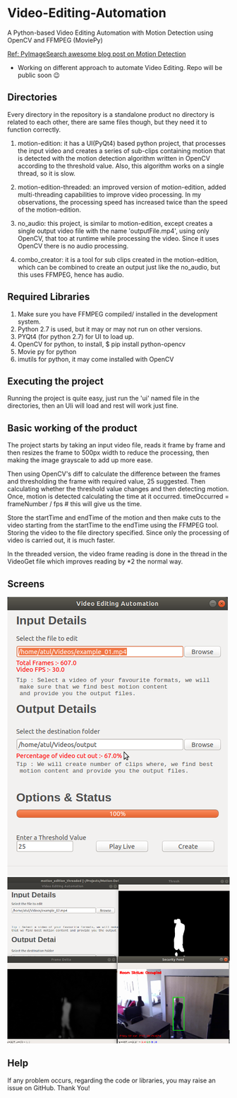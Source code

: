 # Video-Editing-Automation
A Python-based Video Editing Automation with Motion Detection using OpenCV and FFMPEG (MoviePy)

[Ref: PyImageSearch awesome blog post on Motion Detection](https://www.pyimagesearch.com/2015/05/25/basic-motion-detection-and-tracking-with-python-and-opencv/)

- Working on different approach to automate Video Editing. Repo will be public soon 😉

## Directories
Every directory in the repository is a standalone product no directory is related to each other, there are same files though, but they need it to function correctly.

1. motion-edition: it has a UI(PyQt4) based python project, that processes the input video and creates a series of sub-clips containing motion that is detected with the motion detection algorithm written in OpenCV according to the threshold value. Also, this algorithm works on a single thread, so it is slow.

2. motion-edition-threaded: an improved version of motion-edition, added multi-threading capabilities to improve video processing. In my observations, the processing speed has increased twice than the speed of the motion-edition.

3. no_audio: this project, is similar to motion-edition, except creates a single output video file with the name 'outputFile.mp4', using only OpenCV, that too at runtime while processing the video. Since it uses OpenCV there is no audio processing.

4. combo_creator: it is a tool for sub clips created in the motion-edition, which can be combined to create an output just like the no_audio, but this uses FFMPEG, hence has audio.


## Required Libraries
1. Make sure you have FFMPEG compiled/ installed in the development system.
2. Python 2.7 is used, but it may or may not run on other versions.
3. PYQt4 (for python 2.7) for UI to load up.
4. OpenCV for python, to install, $ pip install python-opencv
5. Movie py for python
6. imutils for python, it may come installed with OpenCV

## Executing the project
Running the project is quite easy, just run the 'ui' named file in the directories, then an UIi will load and rest will work just fine.

## Basic working of the product
The project starts by taking an input video file, reads it frame by frame and then resizes the frame to 500px width to reduce the processing, then making the image grayscale to add up more ease. 

Then using OpenCV's diff to calculate the difference between the frames and thresholding the frame with required value, 25 suggested. Then calculating whether the threshold value changes and then detecting motion. Once, motion is detected calculating the time at it occurred.
    timeOccurred = frameNumber / fps # this will give us the time.

Store the startTime and endTime of the motion and then make cuts to the video starting from the startTime to the endTime using the FFMPEG tool.
Storing the video to the file directory specified. Since only the processing of video is carried out, it is much faster.

In the threaded version, the video frame reading is done in the thread in the VideoGet file which improves reading by *2 the normal way.

## Screens

![app](https://raw.githubusercontent.com/AP-Atul/Video-Editing-Automation/master/screens/appworking.png "App UI")
![app](https://github.com/AP-Atul/Video-Editing-Automation/blob/master/screens/workingallframes.png?raw=true "App Real-time Working")

## Help
If any problem occurs, regarding the code or libraries, you may raise an issue on GitHub. Thank You!
